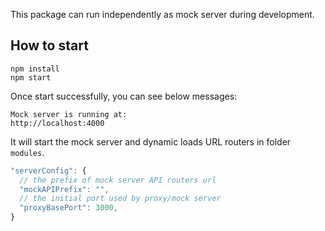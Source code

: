 This package can run independently as mock server during development.

## How to start

```
npm install
npm start

```
Once start successfully, you can see below messages:

```
Mock server is running at:
http://localhost:4000

```

It will start the mock server and dynamic loads URL routers in folder `modules`.

```javascript
"serverConfig": {
  // the prefix of mock server API routers url
  "mockAPIPrefix": "",
  // the initial port used by proxy/mock server
  "proxyBasePort": 3000,
}

```
